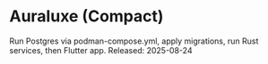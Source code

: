 # Auraluxe (Compact)

Run Postgres via podman-compose.yml, apply migrations, run Rust services, then Flutter app.
Released: 2025-08-24
